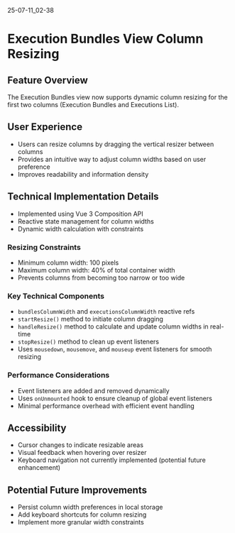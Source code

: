 25-07-11_02-38

# Execution Bundles View Column Resizing

## Feature Overview
The Execution Bundles view now supports dynamic column resizing for the first two columns (Execution Bundles and Executions List).

## User Experience
- Users can resize columns by dragging the vertical resizer between columns
- Provides an intuitive way to adjust column widths based on user preference
- Improves readability and information density

## Technical Implementation Details
- Implemented using Vue 3 Composition API
- Reactive state management for column widths
- Dynamic width calculation with constraints

### Resizing Constraints
- Minimum column width: 100 pixels
- Maximum column width: 40% of total container width
- Prevents columns from becoming too narrow or too wide

### Key Technical Components
- `bundlesColumnWidth` and `executionsColumnWidth` reactive refs
- `startResize()` method to initiate column dragging
- `handleResize()` method to calculate and update column widths in real-time
- `stopResize()` method to clean up event listeners
- Uses `mousedown`, `mousemove`, and `mouseup` event listeners for smooth resizing

### Performance Considerations
- Event listeners are added and removed dynamically
- Uses `onUnmounted` hook to ensure cleanup of global event listeners
- Minimal performance overhead with efficient event handling

## Accessibility
- Cursor changes to indicate resizable areas
- Visual feedback when hovering over resizer
- Keyboard navigation not currently implemented (potential future enhancement)

## Potential Future Improvements
- Persist column width preferences in local storage
- Add keyboard shortcuts for column resizing
- Implement more granular width constraints
